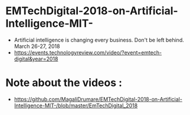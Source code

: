 # EMTechDigital-2018-on-Artificial-Intelligence-MIT-
- Artificial intelligence is changing every business. Don't be left behind. March 26-27, 2018
- https://events.technologyreview.com/video/?event=emtech-digital&year=2018
# Note about the videos  : 
- https://github.com/MagaliDrumare/EMTechDigital-2018-on-Artificial-Intelligence-MIT-/blob/master/EmTechDigital_2018

